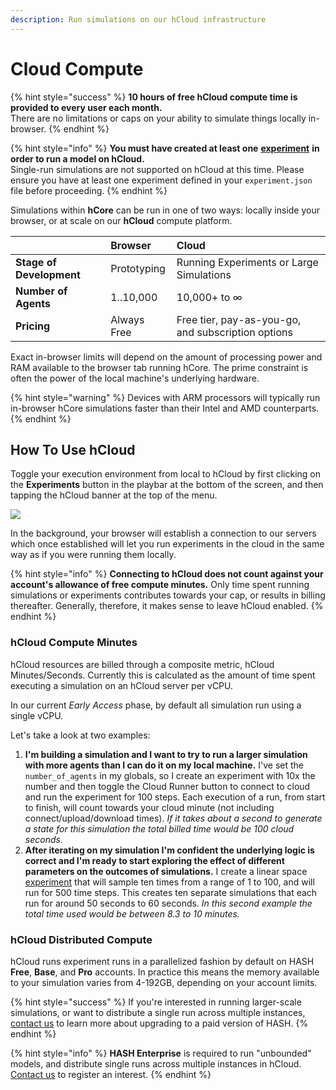 ```yaml
---
description: Run simulations on our hCloud infrastructure
---
```


# Cloud Compute

{% hint style="success" %}
**10 hours of free hCloud compute time is provided to every user each month.**  
There are no limitations or caps on your ability to simulate things locally in-browser.
{% endhint %}

{% hint style="info" %}
**You must have created at least one** [**experiment**](https://docs.hash.ai/core/experiments) **in order to run a model on hCloud.**  
Single-run simulations are not supported on hCloud at this time. Please ensure you have at least one experiment defined in your `experiment.json` file before proceeding.
{% endhint %}

Simulations within **hCore** can be run in one of two ways: locally inside your browser, or at scale on our **hCloud** compute platform.

|  | **Browser** | **Cloud** |
| :--- | :--- | :--- |
| **Stage of Development** | Prototyping | Running Experiments or Large Simulations |
| **Number of Agents** | 1..10,000 | 10,000+ to ∞ |
| **Pricing** | Always Free | Free tier, pay-as-you-go, and subscription options |

Exact in-browser limits will depend on the amount of processing power and RAM available to the browser tab running hCore. The prime constraint is often the power of the local machine's underlying hardware.

{% hint style="warning" %}
Devices with ARM processors will typically run in-browser hCore simulations faster than their Intel and AMD counterparts.
{% endhint %}

## How To Use hCloud

Toggle your execution environment from local to hCloud by first clicking on the **Experiments** button in the playbar at the bottom of the screen, and then tapping the hCloud banner at the top of the menu.

![](../.gitbook/assets/screen-shot-2020-09-11-at-11.06.42-am.png)

In the background, your browser will establish a connection to our servers which once established will let you run experiments in the cloud in the same way as if you were running them locally.

{% hint style="info" %}
**Connecting to hCloud does not count against your account's allowance of free compute minutes.** Only time spent running simulations or experiments contributes towards your cap, or results in billing thereafter. Generally, therefore, it makes sense to leave hCloud enabled.
{% endhint %}

### hCloud Compute Minutes

hCloud resources are billed through a composite metric, hCloud Minutes/Seconds. Currently this is calculated as the amount of time spent executing a simulation on an hCloud server per vCPU.

In our current _Early Access_ phase, by default all simulation run using a single vCPU.

Let's take a look at two examples:

1. **I'm building a simulation and I want to try to run a larger simulation with more agents than I can do it on my local machine.** I've set the `number_of_agents` in my globals, so I create an experiment with 10x the number and then toggle the Cloud Runner button to connect to cloud and run the experiment for 100 steps. Each execution of a run, from start to finish, will count towards your cloud minute \(not including connect/upload/download times\).  _If it takes about a second to generate a state for this simulation the total billed time would be 100 cloud seconds._ 
2. **After iterating on my simulation I'm confident the underlying logic is correct and I'm ready to start exploring the effect of different parameters on the outcomes of simulations.** I create a linear space [experiment](experiments/) that will sample ten times from a range of 1 to 100, and will run for 500 time steps. This creates ten separate simulations that each run for around 50 seconds to 60 seconds.  _In this second example the total time used would be between 8.3 to 10 minutes._

### hCloud Distributed Compute

hCloud runs experiment runs in a parallelized fashion by default on HASH **Free**, **Base**, and **Pro** accounts. In practice this means the memory available to your simulation varies from 4-192GB, depending on your account limits.

{% hint style="success" %}
If you're interested in running larger-scale simulations, or want to distribute a single run across multiple instances, [contact us](https://hash.ai/contact) to learn more about upgrading to a paid version of HASH.
{% endhint %}

{% hint style="info" %}
**HASH Enterprise** is required to run "unbounded" models, and distribute single runs across multiple instances in hCloud. [Contact us](https://hash.ai/contact) to register an interest.
{% endhint %}

